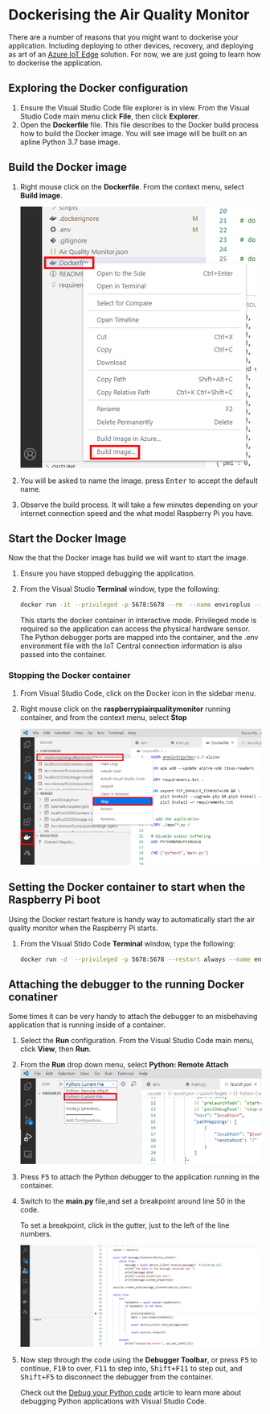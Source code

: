 # Dockerising the Air Quality Monitor

There are a number of reasons that you might want to dockerise your application. Including deploying to other devices, recovery, and deploying as art of an [Azure IoT Edge](https://docs.microsoft.com/en-us/azure/iot-edge/) solution.  For now, we are just going to learn how to dockerise the application.

## Exploring the Docker configuration

1. Ensure the Visual Studio Code file explorer is in view. From the Visual Studio Code main menu click **File**, then click **Explorer**.
2. Open the **Dockerfile** file. This file describes to the Docker build process how to build the Docker image. You will see image will be built on an apline Python 3.7 base image.

## Build the Docker image

1. Right mouse click on the **Dockerfile**. From the context menu, select **Build image**.

    ![](../resources/vs-code-docker-build.png)
2. You will be asked to name the image. press <kbd>Enter</kbd> to accept the default name.
3. Observe the build process. It will take a few minutes depending on your internet connection speed and the what model Raspberry Pi you have.

## Start the Docker Image

Now the that the Docker image has build we will want to start the image.

1. Ensure you have stopped debugging the application.
2. From the Visual Studio **Terminal** window, type the following:
    
    ```bash
    docker run -it --privileged -p 5678:5678 --rm  --name enviroplus --env-file .env  raspberrypiairqualitymonitor:latest
    ```

    This starts the docker container in interactive mode. Privileged mode is required so the application can access the physical hardware sensor. The Python debugger ports are mapped into the container, and the .env environment file with the IoT Central connection information is also passed into the container.

### Stopping the Docker container

1. From Visual Studio Code, click on the Docker icon in the sidebar menu.
2. Right mouse click on the **raspberrypiairqualitymonitor** running container, and from the context menu, select **Stop**

    ![](../resources/vs-code-docker-stop.png)

## Setting the Docker container to start when the Raspberry Pi boot

Using the Docker restart feature is handy way to automatically start the air quality monitor when the Raspberry Pi starts.

1. From the Visual Stido Code **Terminal** window, type the following:

    ```bash
    docker run -d  --privileged -p 5678:5678 --restart always --name enviroplus  --env-file .env  raspberrypiairqualitymonitor:latest
    ```

## Attaching the debugger to the running Docker conatiner

Some times it can be very handy to attach the debugger to an misbehaving application that is running inside of a container.

1. Select the **Run** configuration. From the Visual Studio Code main menu, click **View**, then **Run**.
2. From the **Run** drop down menu, select **Python: Remote Attach**
    ![](../resources/vs-code-run-select.png)
3. Press <kbd>F5</kbd> to attach the Python debugger to the application running in the container.
4. Switch to the **main.py** file,and set a breakpoint around line 50 in the code. 

    To set a breakpoint, click in the gutter, just to the left of the line numbers.

    ![](../resources/vs-code-breakpoint-set.png)
5. Now step through the code using the **Debugger Toolbar**, or press <kbd>F5</kbd> to continue, <kbd>F10</kbd> to over, <kbd>F11</kbd> to step into, <kbd>Shift+F11</kbd> to step out, and <kbd>Shift+F5</kbd> to disconnect the debugger from the container.

    Check out the [Debug your Python code](https://docs.microsoft.com/en-us/visualstudio/python/debugging-python-in-visual-studio?view=vs-2019) article to learn more about debugging Python applications with Visual Studio Code.